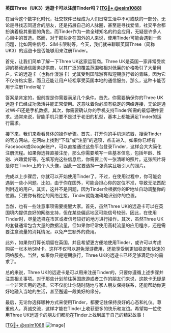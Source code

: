 **英国Three（UK3）远遊卡可以注册Tinder吗？[[TG💪+ @esim1088](https://t.me/s/esim1088)]**

在当今这个数字化时代，社交软件已经成为人们日常生活中不可或缺的一部分。无论是寻找志同道合的朋友，还是拓展自己的人脉圈，甚至是寻找爱情，社交平台都扮演着极其重要的角色。而Tinder作为一款全球知名的约会应用，无疑是许多人心目中的首选。然而，对于那些身在国外的人来说，使用Tinder可能会遇到一些问题，比如网络信号、SIM卡限制等。今天，我们就来聊聊英国Three（简称UK3）的远遊卡是否能够用来注册Tinder。

首先，让我们简单了解一下Three UK这家运营商。Three UK是英国一家非常受欢迎的移动通信服务提供商，以其广泛的覆盖范围和相对低廉的价格吸引了大量用户。它的远遊卡（也称作漫游卡）尤其受到国际游客和短期旅行者的青睐，因为它不仅价格实惠，而且还能让用户轻松享受英国本地的通信服务。那么，这种卡能否用于注册Tinder呢？

答案是肯定的，但前提是你需要满足几个条件。首先，你需要确保你的Three UK远遊卡已经成功激活并能正常使用。这意味着你必须有稳定的网络连接，无论是通过Wi-Fi还是手机数据。其次，你需要确认你的手机支持Tinder所需的最低硬件要求。通常来说，智能手机只要不是过于老旧的机型，基本上都能满足Tinder的运行需求。

接下来，我们来看看具体的操作步骤。首先，打开你的手机浏览器，搜索Tinder的官方网站。在网站上找到“下载”或“注册”的选项，点击进入。如果你已经有Facebook或Google账户，可以直接通过这些平台登录Tinder，这样会大大简化注册流程。如果你选择直接注册，那么你需要填写一些基本信息，包括年龄、性别、兴趣爱好等。在填写完这些信息后，你需要上传一张清晰的照片。这张照片将是你在Tinder上的个人头像，因此一定要选择一张真实且吸引人的照片。

完成以上步骤后，你就可以开始使用Tinder了。不过，在使用过程中，你可能会遇到一些小问题。比如，由于你在国外，可能会担心你的定位不准，导致无法匹配到附近的用户。其实，这并不是问题，因为Tinder会根据你的IP地址自动调整你的位置。只要你有稳定的网络连接，Tinder就能准确地识别你的位置。

当然，也有一些注意事项需要提醒大家。首先，虽然Three UK的远遊卡可以在英国境内提供良好的网络支持，但在某些偏远地区可能信号较弱。因此，在使用Tinder时，尽量选择在市区或者信号较好的地方进行操作。其次，虽然Three UK的套餐通常包含大量的数据流量，但如果你经常使用高耗流量的应用程序，还是需要注意流量的消耗情况，以免产生额外的费用。

此外，如果你打算长期留在英国，并且希望更方便地使用Tinder，或许可以考虑购买一张本地SIM卡。这样不仅可以避免漫游费用，还能享受到更加稳定和快速的网络服务。当然，如果你只是短期旅行，Three UK的远遊卡已经足够满足你的需求了。

总的来说，Three UK的远遊卡是可以用来注册Tinder的，只要你遵循上述步骤并注意相关事项。对于那些计划前往英国旅游或者工作的朋友们来说，这款卡无疑是一个非常实用的选择。它不仅能让你随时随地与家人朋友保持联系，还能帮助你更好地融入当地的生活，甚至邂逅一段美好的缘分。

最后，无论你选择哪种方式来使用Tinder，都要记住保持良好的心态和礼仪。尊重他人，真诚交流，这样才能在Tinder上收获更多的快乐和友谊。希望每一位使用Three UK远遊卡的朋友们都能在Tinder上找到属于自己的精彩故事！

[[TG💪+ @esim1088](https://t.me/s/esim1088) ![Image](https://i.postimg.cc/4NQfJmqS/Snipaste-2025-05-13-00-14-12.png)]